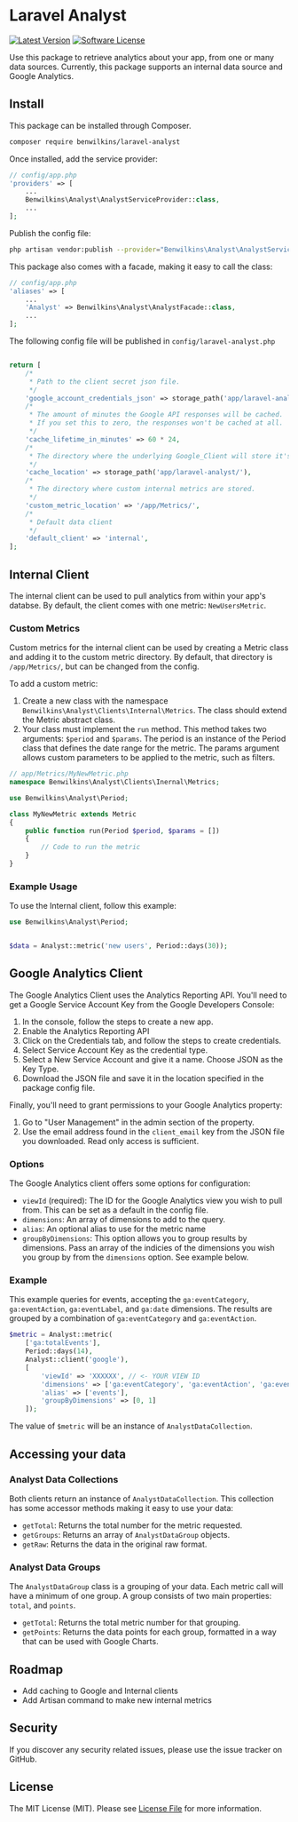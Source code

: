 #  Laravel Analyst

[![Latest Version](https://img.shields.io/github/release/benwilkins/laravel-analyst.svg?style=flat-square)](https://github.com/benwilkins/laravel-analyst/releases)
[![Software License](https://img.shields.io/badge/license-MIT-brightgreen.svg?style=flat-square)](LICENSE.md)

Use this package to retrieve analytics about your app, from one or many data sources. Currently, this package supports an internal data source and Google Analytics.

## Install

This package can be installed through Composer.

``` bash
composer require benwilkins/laravel-analyst
```

Once installed, add the service provider:

```php
// config/app.php
'providers' => [
    ...
    Benwilkins\Analyst\AnalystServiceProvider::class,
    ...
];
```

Publish the config file:

``` bash
php artisan vendor:publish --provider="Benwilkins\Analyst\AnalystServiceProvider"
```

This package also comes with a facade, making it easy to call the class:

```php
// config/app.php
'aliases' => [
    ...
    'Analyst' => Benwilkins\Analyst\AnalystFacade::class,
    ...
];
```


The following config file will be published in `config/laravel-analyst.php`

```php

return [
    /*
     * Path to the client secret json file.
     */
    'google_account_credentials_json' => storage_path('app/laravel-analyst/Google/account-credentials.json'),
    /*
     * The amount of minutes the Google API responses will be cached.
     * If you set this to zero, the responses won't be cached at all.
     */
    'cache_lifetime_in_minutes' => 60 * 24,
    /*
     * The directory where the underlying Google_Client will store it's cache files.
     */
    'cache_location' => storage_path('app/laravel-analyst/'),
    /*
     * The directory where custom internal metrics are stored.
     */
    'custom_metric_location' => '/app/Metrics/',
    /*
     * Default data client
     */
    'default_client' => 'internal',
];

```

## Internal Client

The internal client can be used to pull analytics from within your app's databse. By default, the client comes with one metric: `NewUsersMetric`.

### Custom Metrics

Custom metrics for the internal client can be used by creating a Metric class and adding it to the custom metric directory. By default, that directory is `/app/Metrics/`, but can be changed from the config.

To add a custom metric:

1. Create a new class with the namespace `Benwilkins\Analyst\Clients\Internal\Metrics`. The class should extend the Metric abstract class.
2. Your class must implement the `run` method. This method takes two arguments: `$period` and `$params`. The period is an instance of the Period class that defines the date range for the metric. The params argument allows custom parameters to be applied to the metric, such as filters.

```php
// app/Metrics/MyNewMetric.php
namespace Benwilkins\Analyst\Clients\Inernal\Metrics;

use Benwilkins\Analyst\Period;

class MyNewMetric extends Metric
{
    public function run(Period $period, $params = [])
    {
        // Code to run the metric
    }
}
```

### Example Usage

To use the Internal client, follow this example:

```php
use Benwilkins\Analyst\Period;


$data = Analyst::metric('new users', Period::days(30));
```

## Google Analytics Client

The Google Analytics Client uses the Analytics Reporting API. You'll need to get a Google Service Account Key from the Google Developers Console:
1. In the console, follow the steps to create a new app.
2. Enable the Analytics Reporting API
3. Click on the Credentials tab, and follow the steps to create credentials.
4. Select Service Account Key as the credential type.
5. Select a New Service Account and give it a name. Choose JSON as the Key Type.
6. Download the JSON file and save it in the location specified in the package config file.

Finally, you'll need to grant permissions to your Google Analytics property: 
1. Go to "User Management" in the admin section of the property.
2. Use the email address found in the `client_email` key from the JSON file you downloaded. Read only access is sufficient.

### Options
The Google Analytics client offers some options for configuration:

* `viewId` (required): The ID for the Google Analytics view you wish to pull from. This can be set as a default in the config file.
* `dimensions`: An array of dimensions to add to the query.
* `alias`: An optional alias to use for the metric name
* `groupByDimensions`: This option allows you to group results by dimensions. Pass an array of the indicies of the dimensions you wish you group by from the `dimensions` option. See example below.

### Example

This example queries for events, accepting the `ga:eventCategory`, `ga:eventAction`, `ga:eventLabel`, and `ga:date` dimensions. The results are grouped by a combination of `ga:eventCategory` and `ga:eventAction`.

```php
$metric = Analyst::metric(
    ['ga:totalEvents'],
    Period::days(14),
    Analyst::client('google'),
    [
        'viewId' => 'XXXXXX', // <- YOUR VIEW ID
        'dimensions' => ['ga:eventCategory', 'ga:eventAction', 'ga:eventLabel', 'ga:date'],
        'alias' => ['events'],
        'groupByDimensions' => [0, 1]
    ]);
```

The value of `$metric` will be an instance of `AnalystDataCollection`.

## Accessing your data
### Analyst Data Collections

Both clients return an instance of `AnalystDataCollection`. This collection has some accessor methods making it easy to use your data:

* `getTotal`: Returns the total number for the metric requested.
* `getGroups`: Returns an array of `AnalystDataGroup` objects.
* `getRaw`: Returns the data in the original raw format.

### Analyst Data Groups

The `AnalystDataGroup` class is a grouping of your data. Each metric call will have a minimum of one group. A group consists of two main properties: `total`, and `points`.

* `getTotal`: Returns the total metric number for that grouping.
* `getPoints`: Returns the data points for each group, formatted in a way that can be used with Google Charts.

## Roadmap
* Add caching to Google and Internal clients
* Add Artisan command to make new internal metrics

## Security

If you discover any security related issues, please use the issue tracker on GitHub.

## License

The MIT License (MIT). Please see [License File](LICENSE.md) for more information.